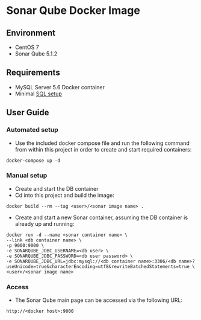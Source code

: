 # Sonar Qube Docker Image

## Environment

* CentOS 7
* Sonar Qube 5.1.2

## Requirements

* MySQL Server 5.6 Docker container
* Minimal [SQL setup](mysql.sql)

## User Guide

### Automated setup

* Use the included docker compose file and run the following command from within this project in order to create and start required containers:
```
docker-compose up -d
```

### Manual setup

* Create and start the DB container
* Cd into this project and build the image:
```
docker build --rm --tag <user>/<sonar image name> .
```

* Create and start a new Sonar container, assuming the DB container is already up and running:
```
docker run -d --name <sonar container name> \
--link <db container name> \
-p 9000:9000 \
-e SONARQUBE_JDBC_USERNAME=<db user> \
-e SONARQUBE_JDBC_PASSWORD=<db user password> \
-e SONARQUBE_JDBC_URL=jdbc:mysql://<db container name>:3306/<db name>?useUnicode=true&characterEncoding=utf8&rewriteBatchedStatements=true \
<user>/<sonar image name>
```
### Access

* The Sonar Qube main page can be accessed via the following URL:
```
http://<docker host>:9000
```
